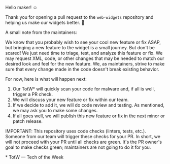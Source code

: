 Hello maker! ☺️

Thank you for opening a pull request to the `web-widgets` repository and helping us make our widgets better. 💙

A small note from the maintainers:

We know that you probably wish to see your cool new feature or fix ASAP, but bringing a new feature to the widget is a small journey. But don't be scared! We just need time to triage, test, and analyze this feature or fix. We may request XML, code, or other changes that may be needed to match our desired look and feel for the new feature. We, as maintainers, strive to make sure that every change made in the code doesn't break existing behavior.

For now, here is what will happen next:

1. Our TotW\* will quickly scan your code for malware and, if all is well, trigger a PR check.
2. We will discuss your new feature or fix within our team.
3. If we decide to add it, we will do code review and testing. As mentioned, we may ask you to make some changes.
4. If all goes well, we will publish this new feature or fix in the next minor or patch release.

IMPORTANT: This repository uses code checks (linters, tests, etc.). Someone from our team will trigger these checks for your PR. In short, we will not proceed with your PR until all checks are green. It's the PR owner's goal to make checks green; maintainers are not going to do it for you.

\* TotW — Tech of the Week
